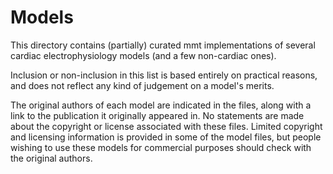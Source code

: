 # Models

This directory contains (partially) curated mmt implementations of several cardiac electrophysiology models (and a few non-cardiac ones).

Inclusion or non-inclusion in this list is based entirely on practical reasons, and does not reflect any kind of judgement on a model's merits.

The original authors of each model are indicated in the files, along with a link to the publication it originally appeared in.
No statements are made about the copyright or license associated with these files.
Limited copyright and licensing information is provided in some of the model files, but people wishing to use these models for commercial purposes should check with the original authors.
